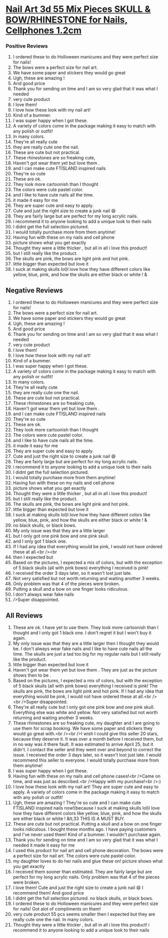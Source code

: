 # [Nail Art 3d 55 Mix Pieces SKULL &amp; BOW/RHINESTONE for Nails, Cellphones 1.2cm](https://products.checkmycream.com/products/Nail-Art-3d-55-Mix-Pieces-SKULL-and-BOWRHINESTONE-for-Nails-Cellphones-1.2cm.html)

### Positive Reviews

<ol>
      <li>I ordered these to do Holloween manicures and they were perfect size for nails!</li>
      <li>The bows were a perfect size for nail art.</li>
      <li>We have some paper and stickers they would go great</li>
      <li>Ugh, these are amazing !</li>
      <li>And good price</li>
      <li>Thank you for sending on time and I am so very glad that it was what I needed</li>
      <li>very cute product</li>
      <li>I love them!</li>
      <li>I love how these look with my nail art!  </li>
      <li>Kind of a bummer.</li>
      <li>I was super happy when I got these.</li>
      <li>A variety of colors come in the package making it easy to match with any polish or outfit!</li>
      <li>In many colors.</li>
      <li>They&#x27;re all really cute</li>
      <li>they are really cute one the nail.</li>
      <li>These are cute but not practical.</li>
      <li>These rhinestones are so freaking cute,</li>
      <li>Haven&#x27;t got wear them yet but love them .</li>
      <li>and I can make cute FTISLAND inspired nails</li>
      <li>They&#x27;re so cute</li>
      <li>These are ok.</li>
      <li>They look more cartoonish than I thought</li>
      <li>The colors were cute pastel color.</li>
      <li>and I like to have cute nails all the time.</li>
      <li>it made it easy for me</li>
      <li>They are super cute and easy to apply.  </li>
      <li>Cute and just the right size to create a junk nail 😄</li>
      <li>They are fairly large but are perfect for my long acrylic nails.</li>
      <li>i recommend it to anyone looking to add a unique look to their nails</li>
      <li>I didnt get the full selection pictured.</li>
      <li>I would totally purchase more from them anytime!</li>
      <li>Having fun with these on my nails and cell phone</li>
      <li>picture shows what you get exactly</li>
      <li>Thought they were a little thicker , but all in all i love this product!</li>
      <li>but I still really like the product.</li>
      <li>The skulls are pink, the bows are light pink and hot pink.  </li>
      <li>little bigger than expected but love it</li>
      <li>I suck at making skulls lol)I love how they have different colors like yellow, blue, pink, and how the skulls are either black or white ! &amp;</li>
</ol>


<h2>Negative Reviews</h2>
<ol>
<li> I ordered these to do Holloween manicures and they were perfect size for nails!</li>
<li> The bows were a perfect size for nail art.</li>
<li> We have some paper and stickers they would go great</li>
<li> Ugh, these are amazing !</li>
<li> And good price</li>
<li> Thank you for sending on time and I am so very glad that it was what I needed</li>
<li> very cute product</li>
<li> I love them!</li>
<li> I love how these look with my nail art!  </li>
<li> Kind of a bummer.</li>
<li> I was super happy when I got these.</li>
<li> A variety of colors come in the package making it easy to match with any polish or outfit!</li>
<li> In many colors.</li>
<li> They&#x27;re all really cute</li>
<li> they are really cute one the nail.</li>
<li> These are cute but not practical.</li>
<li> These rhinestones are so freaking cute,</li>
<li> Haven&#x27;t got wear them yet but love them .</li>
<li> and I can make cute FTISLAND inspired nails</li>
<li> They&#x27;re so cute</li>
<li> These are ok.</li>
<li> They look more cartoonish than I thought</li>
<li> The colors were cute pastel color.</li>
<li> and I like to have cute nails all the time.</li>
<li> it made it easy for me</li>
<li> They are super cute and easy to apply.  </li>
<li> Cute and just the right size to create a junk nail 😄</li>
<li> They are fairly large but are perfect for my long acrylic nails.</li>
<li> i recommend it to anyone looking to add a unique look to their nails</li>
<li> I didnt get the full selection pictured.</li>
<li> I would totally purchase more from them anytime!</li>
<li> Having fun with these on my nails and cell phone</li>
<li> picture shows what you get exactly</li>
<li> Thought they were a little thicker , but all in all i love this product!</li>
<li> but I still really like the product.</li>
<li> The skulls are pink, the bows are light pink and hot pink.  </li>
<li> little bigger than expected but love it</li>
<li> I suck at making skulls lol)I love how they have different colors like yellow, blue, pink, and how the skulls are either black or white ! &amp;</li>
<li> no black skulls, or black bows.</li>
<li> My only issue was that they are a little larger</li>
<li> but I only got one pink bow and one pink skull.</li>
<li> and I only got 1 black one.</li>
<li> If I had any idea that everything would be pink, I would not have ordered these at all.&lt;br /&gt;&lt;br</li>
<li> then I expected but</li>
<li> Based on the pictures, I expected a mix of colors, but with the exception of 5 black skulls (all with pink bows) everything I received is pink!  </li>
<li> I received the order 3 days later, so it wasn&#x27;t lost just late.</li>
<li> Not very satisfied but not worth returning and waiting another 3 weeks.</li>
<li> Only problem was that 4 of the pieces were broken.</li>
<li> Putting a skull and a bow on one finger looks ridiculous.</li>
<li> I don&#x27;t always wear fake nails</li>
<li> /&gt;Super disappointed.</li>
</ol>

<h2>All Reviews</h2>

<ol>
    <li> These are ok. I have yet to use them. They look more cartoonish than I thought and I only got 1 black one. I don&#x27;t regret it but I won&#x27;t buy it again.</li>
    <li> My only issue was that they are a little larger then I thought they would be. I don&#x27;t always wear fake nails and I like to have cute nails all the time. The skulls are just a tad too big for my regular nails but I still really like the product.</li>
    <li> little bigger than expected but love it</li>
    <li> Haven&#x27;t got wear them yet but love them . They are just as the picture shows then to be .</li>
    <li> Based on the pictures, I expected a mix of colors, but with the exception of 5 black skulls (all with pink bows) everything I received is pink!  The skulls are pink, the bows are light pink and hot pink.  If I had any idea that everything would be pink, I would not have ordered these at all.&lt;br /&gt;&lt;br /&gt;Super disappointed.</li>
    <li> They&#x27;re all really cute but I only got one pink bow and one pink skull. Everything else was white and yellow. Not very satisfied but not worth returning and waiting another 3 weeks.</li>
    <li> These rhinestones are so freaking cute, my daughter and I are going to use them for scrap booking. We have some paper and stickers they would go great with.&lt;br /&gt;&lt;br /&gt;I wish I could give this seller 20 stars, because they deserve it. It was over a month before I received them, but in no way was it there fault. It was estimated to arrive April 25, but it didn&#x27;t. I contact the seller and they went over and beyond to correct the issue. I received the order 3 days later, so it wasn&#x27;t lost just late. I would recommend this seller to everyone. I would totally purchase more from them anytime!</li>
    <li> I was super happy when I got these.</li>
    <li> Having fun with these on my nails and cell phone cases!&lt;br /&gt;Came on time, and was just as described.&lt;br /&gt;Happy with my purchase!&lt;br /&gt;:)</li>
    <li> I love how these look with my nail art!  They are super cute and easy to apply.  A variety of colors come in the package making it easy to match with any polish or outfit!</li>
    <li> Ugh, these are amazing ! They&#x27;re so cute and I can make cute FTISLAND inspired nails now!(because I suck at making skulls lol)I love how they have different colors like yellow, blue, pink, and how the skulls are either black or white ! &amp;lt;33 THIS IS A MUST BUY.</li>
    <li> These are cute but not practical. Putting a skull and a bow on one finger looks ridiculous. I bought these months ago. I have paying customers and I&#x27;ve never used them! Kind of a bummer. I wouldn&#x27;t purchase again.</li>
    <li> Thank you for sending on time and I am so very glad that it was what I needed it made it easy for me</li>
    <li> I used this product for nail art and cell phone decoration. The bows were a perfect size for nail art. The colors were cute pastel color.</li>
    <li> my daughter loves to do her nails and glue these on! picture shows what you get exactly</li>
    <li> I received them sooner than estimated. They are fairly large but are perfect for my long acrylic nails. Only problem was that 4 of the pieces were broken.</li>
    <li> I love them! Cute and just the right size to create a junk nail 😄 I recommend them! And good price</li>
    <li> I didnt get the full selection pictured. no black skulls, or black bows.</li>
    <li> I ordered these to do Holloween manicures and they were perfect size for nails! Got alot of compliments on them!</li>
    <li> very cute product 55 pcs seems smaller then I expected but they are really cute one the nail. In many colors.</li>
    <li> Thought they were a little thicker , but all in all i love this product! i recommend it to anyone looking to add a unique look to their nails</li>
</ol>




